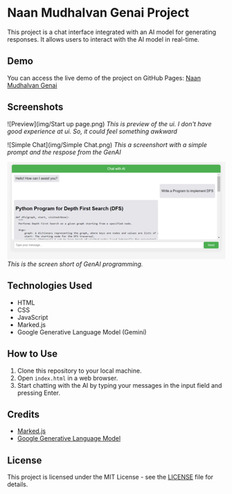 # Naan Mudhalvan Genai Project

This project is a chat interface integrated with an AI model for generating responses. It allows users to interact with the AI model in real-time.

## Demo

You can access the live demo of the project on GitHub Pages: [Naan Mudhalvan Genai](https://genaichat.jarviz.live)

## Screenshots

![Preview](img/Start up page.png)
*This is preview of the ui. I don't have good experience at ui. So, it could feel something awkward*

![Simple Chat](img/Simple Chat.png)
*This a screenshort with a simple prompt and the respose from the GenAI*

![Gen AI Programing](img/Programming.png)
*This is the screen short of GenAI programming.*

## Technologies Used

- HTML
- CSS
- JavaScript
- Marked.js
- Google Generative Language Model (Gemini)

## How to Use

1. Clone this repository to your local machine.
2. Open `index.html` in a web browser.
3. Start chatting with the AI by typing your messages in the input field and pressing Enter.

## Credits

- [Marked.js](https://marked.js.org/)
- [Google Generative Language Model](https://cloud.google.com/generative-language)
  
## License

This project is licensed under the MIT License - see the [LICENSE](LICENSE) file for details.
